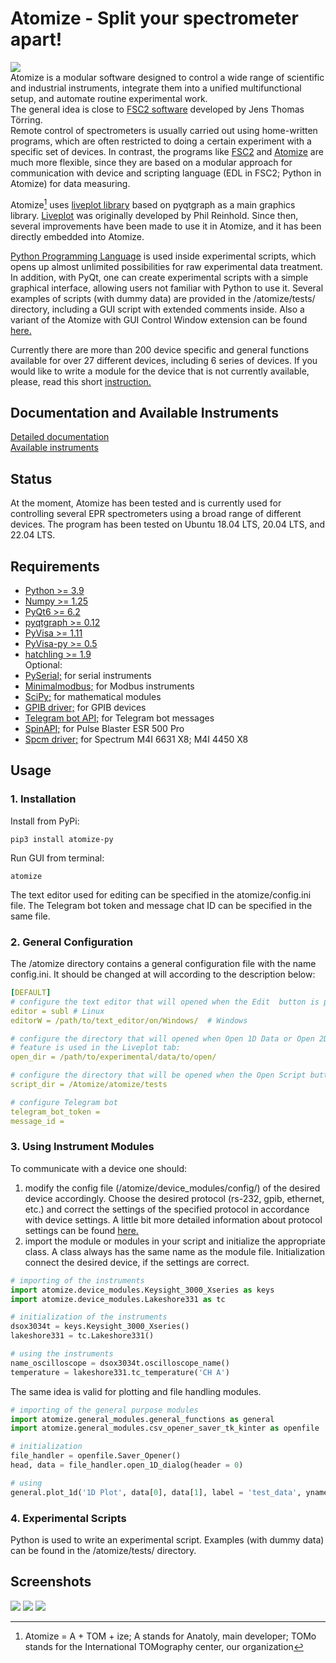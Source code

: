 # Atomize - Split your spectrometer apart!
![](https://github.com/Anatoly1010/Atomize/blob/master/screenshots/logoAtomize.png)<br/>
Atomize is a modular software designed to control a wide range of scientific and industrial instruments, integrate them into a unified multifunctional setup, and automate routine experimental work.<br/>
The general idea is close to [FSC2 software](http://users.physik.fu-berlin.de/~jtt/fsc2.phtml) developed by Jens Thomas Törring.<br/>
Remote control of spectrometers is usually carried out using home-written programs, which are often restricted to doing a certain experiment with a specific set of devices. In contrast, the programs like [FSC2](http://users.physik.fu-berlin.de/~jtt/fsc2.phtml) and [Atomize](https://github.com/Anatoly1010/Atomize) are much more flexible, since they are based on a modular approach for communication with device and scripting language (EDL in FSC2; Python in Atomize) for data measuring.

Atomize[^1] uses [liveplot library](https://github.com/PhilReinhold/liveplot) based on pyqtgraph as a main graphics library. [Liveplot](https://github.com/PhilReinhold/liveplot) was originally developed by Phil Reinhold. Since then, several improvements have been made to use it in Atomize, and it has been directly embedded into Atomize.

[Python Programming Language](https://www.python.org/) is used inside experimental scripts, which opens up almost unlimited possibilities for raw experimental data treatment. In addition, with PyQt, one can create experimental scripts with a simple graphical interface, allowing users not familiar with Python to use it. Several examples of scripts (with dummy data) are provided in the /atomize/tests/ directory, including a GUI script with extended comments inside. Also a variant of the Atomize with GUI Control Window extension can be found [here.](https://github.com/Anatoly1010/Atomize_NIOCH)<br/>

Currently there are more than 200 device specific and general functions available for over 27 different devices, including 6 series of devices. If you would like to write a module for the device that is not currently available, please, read this short [instruction.](https://anatoly1010.github.io/atomize_docs/pages/writing_modules.html)

## Documentation and Available Instruments

[Detailed documentation](https://anatoly1010.github.io/atomize_docs/functions/)<br/>
[Available instruments](https://anatoly1010.github.io/atomize_docs/pages/instruments.html)

## Status

At the moment, Atomize has been tested and is currently used for controlling several EPR spectrometers using a broad range of different devices. The program has been tested on Ubuntu 18.04 LTS, 20.04 LTS, and 22.04 LTS.

## Requirements
- [Python >= 3.9](https://www.python.org/)
- [Numpy >= 1.25](https://numpy.org/)
- [PyQt6 >= 6.2](http://www.riverbankcomputing.com/software/pyqt/download)
- [pyqtgraph >= 0.12](http://www.pyqtgraph.org)
- [PyVisa >= 1.11](https://pyvisa.readthedocs.io/en/latest/)
- [PyVisa-py >= 0.5](https://github.com/pyvisa/pyvisa-py)
- [hatchling >= 1.9 ](https://pypi.org/project/hatchling/)<br/>
Optional:
- [PySerial;](https://pypi.org/project/pyserial/) for serial instruments
- [Minimalmodbus;](https://minimalmodbus.readthedocs.io/en/stable/index.html) for Modbus instruments
- [SciPy;](https://scipy.org/) for mathematical modules
- [GPIB driver;](https://linux-gpib.sourceforge.io/) for GPIB devices
- [Telegram bot API;](https://github.com/eternnoir/pyTelegramBotAPI) for Telegram bot messages
- [SpinAPI;](http://www.spincore.com/support/spinapi/) for Pulse Blaster ESR 500 Pro
- [Spcm driver;](https://spectrum-instrumentation.com/en/m4i4450-x8) for Spectrum M4I 6631 X8; M4I 4450 X8

## Usage

### 1. Installation

Install from PyPi:

	pip3 install atomize-py

Run GUI from terminal:

	atomize

The text editor used for editing can be specified in the atomize/config.ini file. The Telegram bot token and message chat ID can be specified in the same file.

### 2. General Configuration

The /atomize directory contains a general configuration file with the name config.ini. It should be changed at will according to the description below:
```yml
[DEFAULT]
# configure the text editor that will opened when the Edit  button is pressed
editor = subl # Linux
editorW = /path/to/text_editor/on/Windows/  # Windows

# configure the directory that will opened when Open 1D Data or Open 2D Data
# feature is used in the Liveplot tab:
open_dir = /path/to/experimental/data/to/open/

# configure the directory that will be opened when the Open Script button is pressed:
script_dir = /Atomize/atomize/tests

# configure Telegram bot
telegram_bot_token = 
message_id = 
```

### 3. Using Instrument Modules

To communicate with a device one should:
1) modify the config file (/atomize/device_modules/config/) of the desired device accordingly. Choose the desired protocol (rs-232, gpib, ethernet, etc.) and correct the settings of the specified protocol in accordance with device settings. A little bit more detailed information about protocol settings can be found [here.](https://github.com/Anatoly1010/Atomize/blob/master/atomize/documentation/protocol_settings.md)
2) import the module or modules in your script and initialize the appropriate class. A class always
has the same name as the module file. Initialization connect the desired device, if the settings are correct.
```python
# importing of the instruments
import atomize.device_modules.Keysight_3000_Xseries as keys
import atomize.device_modules.Lakeshore331 as tc

# initialization of the instruments
dsox3034t = keys.Keysight_3000_Xseries()
lakeshore331 = tc.Lakeshore331()

# using the instruments
name_oscilloscope = dsox3034t.oscilloscope_name()
temperature = lakeshore331.tc_temperature('CH A')
```
The same idea is valid for plotting and file handling modules.
```python
# importing of the general purpose modules
import atomize.general_modules.general_functions as general
import atomize.general_modules.csv_opener_saver_tk_kinter as openfile

# initialization
file_handler = openfile.Saver_Opener()
head, data = file_handler.open_1D_dialog(header = 0)

# using
general.plot_1d('1D Plot', data[0], data[1], label = 'test_data', yname = 'Y axis', yscale = 'V')
```

### 4. Experimental Scripts

Python is used to write an experimental script. Examples (with dummy data) can be found in the
/atomize/tests/ directory.

## Screenshots
![](https://github.com/Anatoly1010/Atomize/blob/master/screenshots/screenshot.png)
![](https://github.com/Anatoly1010/Atomize/blob/master/screenshots/screenshot2.png)
![](https://github.com/Anatoly1010/Atomize/blob/master/screenshots/screenshot3.png)

[^1]: Atomize = A + TOM + ize; A stands for Anatoly, main developer; TOMo stands for the International TOMography center, our organization